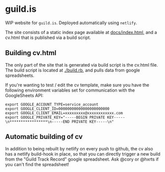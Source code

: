 # guild.is

WIP website for `guild.is`. Deployed automatically using `netlify`.

The site consists of a static index page available at [docs/index.html](docs/index.html), and a cv.html that is published via a build script.

## Building cv.html

The only part of the site that is generated via build script is the cv.html file. The build script is located at [./build.rb](build.rb), and pulls data from google spreadsheets.

If you're wanting to test / edit the cv template, make sure you have the following environment variables set for communication with the GoogleSheets API:

```
export GOOGLE_ACCOUNT_TYPE=service_account
export GOOGLE_CLIENT_ID=00000000000000000000000
export GOOGLE_CLIENT_EMAIL=xxxxxxxxx@xxxxxxxxxxxx.com
export GOOGLE_PRIVATE_KEY="-----BEGIN PRIVATE KEY-----\n*****************\n-----END PRIVATE KEY-----\n"
```

## Automatic building of cv

In addition to being rebuilt by netlify on every push to github, the cv also has a netlify build-hook in place, so that you can directly trigger a new build from the "Guild Track Record" google spreadsheet. Ask @cory or @hxrts if you can't find the spreadsheet!

